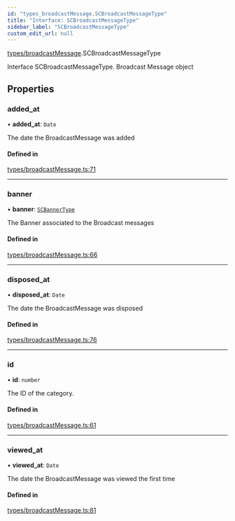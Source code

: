 ```yaml
---
id: "types_broadcastMessage.SCBroadcastMessageType"
title: "Interface: SCBroadcastMessageType"
sidebar_label: "SCBroadcastMessageType"
custom_edit_url: null
---
```


[types/broadcastMessage](../modules/types_broadcastMessage.md).SCBroadcastMessageType

Interface SCBroadcastMessageType.
Broadcast Message object

## Properties

### added\_at

• **added\_at**: `Date`

The date the BroadcastMessage was added

#### Defined in

[types/broadcastMessage.ts:71](https://github.com/selfcommunity/community-ui/blob/1eb776a/packages/sc-core/src/types/broadcastMessage.ts#L71)

___

### banner

• **banner**: [`SCBannerType`](types_broadcastMessage.SCBannerType.md)

The Banner associated to the Broadcast messages

#### Defined in

[types/broadcastMessage.ts:66](https://github.com/selfcommunity/community-ui/blob/1eb776a/packages/sc-core/src/types/broadcastMessage.ts#L66)

___

### disposed\_at

• **disposed\_at**: `Date`

The date the BroadcastMessage was disposed

#### Defined in

[types/broadcastMessage.ts:76](https://github.com/selfcommunity/community-ui/blob/1eb776a/packages/sc-core/src/types/broadcastMessage.ts#L76)

___

### id

• **id**: `number`

The ID of the category.

#### Defined in

[types/broadcastMessage.ts:61](https://github.com/selfcommunity/community-ui/blob/1eb776a/packages/sc-core/src/types/broadcastMessage.ts#L61)

___

### viewed\_at

• **viewed\_at**: `Date`

The date the BroadcastMessage was viewed the first time

#### Defined in

[types/broadcastMessage.ts:81](https://github.com/selfcommunity/community-ui/blob/1eb776a/packages/sc-core/src/types/broadcastMessage.ts#L81)
